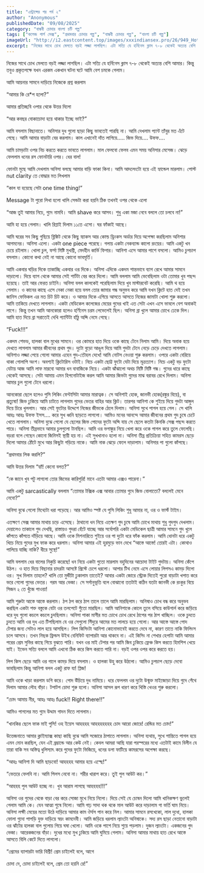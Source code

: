 ```yaml
---
title: "এন্ট্রান্সের পর পর্ব ২"
author: "Anonymous"
publishedDate: "09/08/2025"
category: "বান্ধবী চোদার বাংলা চটি গল্প"
tags: ["কলেজ গার্ল সেক্স", "প্রথমবার চোদার গল্প", "বান্ধবী চোদার গল্প", "বাংলা চটি গল্প"]
imageUrl: "http://i2.eastcontent.top/images/xxxindiansex.pro/26/949_Hot_indian_girl.jpg"
excerpt: "নিজের সাথে চোখ মেলতে বড়ই লজ্জা লাগছিল। এটা সত্যি যে হর্নিনেস ক্লাস ৭-৮ থেকেই অত্যন্ত বেশি আমার। কিন্তু তবুও প্রকৃতপক্ষে যখন এরকম একখান ঘটনা ঘটে আমি বেশ চমকে গেলাম।  আমি আয়নার সামনে দাড়িয়ে নিজেকে প..."
---
```


নিজের সাথে চোখ মেলতে বড়ই লজ্জা লাগছিল। এটা সত্যি যে হর্নিনেস ক্লাস ৭-৮ থেকেই অত্যন্ত বেশি আমার। কিন্তু তবুও প্রকৃতপক্ষে যখন এরকম একখান ঘটনা ঘটে আমি বেশ চমকে গেলাম।

আমি আয়নার সামনে দাড়িয়ে নিজেকে প্রশ্ন করলাম

“আমার কি রে*প হলো?”

আমার প্রতিচ্ছবি ওপার থেকে উত্তর দিলো

“আর কবছর বোকাচোদা হয়ে থাকার ইচ্ছে ভাই?”

আমি বসলাম বিছানাতে। অনিসার দুধ গুলো ছাড়া কিছু ভাবতেই পারছি না। আমি দেখলাম প্যান্ট তাঁবুর মত এঁটে গেছে। আমি আমার বাড়াটা বের করলাম। কাল এখানেই দাঁত লাগিয়ে….. জিভ দিয়ে…. উফফ….

আমি চামড়াটা ওপর নিচ করতে করতে ভাবতে লাগলাম। মাল ফেলবো ফেলব এমন সময় অনিসার মেসেজ। ঝেড়ে ফেললাম ধনের রস ফোনটারি ওপর। ধের বাল!


ফোনটা মুছে আমি দেখলাম অনিসা বলছে আমার বাড়ি ফাকা কিনা। আমি আদলেংটো হয়ে এই হ্যান্ডেল মারলাম। পোস্ট nut clarity তে বোদ্ধার মত লিখলাম

“কাল যা হয়েছে সেটা one time thing!”

Message টা পুরো লিখা হলো খালি সেন্ডটা করা হয়নি ঠিক তখনই ওপর থেকে এলো

“আজ তুই আমার নিচে, গুদে নামবি। আমি shave করে আসব। শুধু একা মজা নেবে বললে তো চলবে না!”

আমি হা হয়ে গেলাম। খালি রিপ্লাই দিলাম ১১তে এসো। ঘর ফাঁকাই আছে।

আমি ঘরের সব কিছু গুছিয়ে ব্লিঙ্কিট থেকে কিছু স্ন্যাকস আর কোল্ড ড্রিংকস অর্ডার দিয়ে অপেক্ষা করছিলাম অনিশার আগমনের। অনিসা এলো। একটা one piece পরেছে। গলায় একটা নেকব্যান্ড কালো রংয়ের। আমি একটু খন চেয়ে রইলাম। খোলা চুল, ফর্সা মিষ্টি মুখশ্রী, মেদহীন কার্ভি ফিগার। আনিশা এসে আমার পাশে বসলো। আমিও চুপচাপ বসলাম। কোনো কথা নেই না আছে কোনো ভাবমূর্তি।


আমি একবার ঘড়ির দিকে তাকাচ্ছি একবার ওর দিকে। অনিসা এদিকে একদম শান্তভাবে ব্যাগ রেখে আমার সামনে দাড়ালো। দিয়ে ব্যাগ থেকে আমার সেই শার্টটা বের করে দিলো। আমি বললাম আমি ভেবেছিলাম ওটা তোমার খুব পছন্দ হয়েছে। তাই আর ফেরত চাইনি। অনিসা বলল কালকেই পরেছিলাম দিয়ে খুব মাস্টারবেট করেছি। আমি থ হয়ে গেলাম। ও কানের কাছে এসে নেকা নেকা হয়ে বলল তোর জামার গন্ধ অনুভব করে আমি যখন ক্লিটে হাত দেই তখন জানিস ফেভিকল এর মত চিট চিট করে। ও আমার দিকে এগিয়ে আসতে আসতে নিজের জামাটা খোলা শুরু করলো। আমি তাকিয়ে দেখতে লাগলাম। একটা মেডিকেল কলেজের মেয়ের গুদের খাই এত সেটা এখন এসে ভাবলে বেশ অবাকই লাগে। কিন্তু তখন আমি আনকোরা হলেও হর্ণিনেস চরম লেভেলেই ছিল। অনিসা ব্রা খুলে আমার চোখে ঢেকে দিল। আমি হাত দিয়ে ব্রা সরাতেই দেখি প্যান্টিটা হাঁঠু অব্দি নেমে গেছে।

“Fuck!!!”

একদম শেভড, হালকা বাল মুখের সামনে। ওর কোমরে হাত দিয়ে ওকে কাছে টেনে নিলাম আমি। দিয়ে অবাক হয়ে দেখতে লাগলাম আমার জীবনের প্রথম গুদ। দুটো বুড়ো আঙুল দিয়ে আমি গুদটা টেনে নেড়ে চেড়ে দেখতে লাগলাম। অনিশাও লজ্জা পেয়ে গেলো আমার এহেন গুদ-তৌহল দেখে! আমি নোটস নেওয়া শুরু করলাম। ওপরে একটা বেরিয়ে থাকা গোলাপি অংশ। অবশ্যই ক্লিটোরিস ওটাই। নিচে একটা ছোট্ট ফুটো যেটা দিয়ে মূত্রত্যাগ। নিচে একটু বড় ফুটো যেটায় আজ আমি লাফ মারবো আমার ধন বাবাজিকে নিয়ে। একটা ঝাঁঝালো অথচ মিষ্টি মিষ্টি গন্ধ। গুদের ধারে কাছে থেকেই আসছে। সেটা আমায় এমন হিপনোটাইজ করল আমি আমার জিভটা গুদের মাঝ বরাবর রেখে দিলাম। অনিসা আমার চুল গুলো টেনে ধরলো।


আনকোরা ছেলে হলেও পুসি লিকিং ফেন্টাসিটা আমার মারাত্বক। সে অনিশাই হোক, জানভী হোক(রঙ্কুর বিয়ে), বা প্রত্যুষা! জিভ ঢুকিয়ে আমি চাটতে লাগলাম গুদের ভেতর বাহির আর ক্লিট। তারপর আনিশা কে শুইয়ে দিয়ে গুদটা আঙ্গুল দিয়ে চিরে খুললাম। আর সেই ফুটোর উদ্দেশে নিজের জীভকে ঠেলে দিলাম। অনিসা সুখে পাগল হয়ে গেল। সে খালি আহঃ আহঃ উফফ ইসস…. করে সুখ ধ্বনি ছাড়তে লাগলো। আমিও মনের আনন্দে আমার জীবনের প্রথম গুদ চুষে চেটে খেতে লাগলাম। অনিসা বুঝে গেলো যে ছেলের জিভ পোদের ফুটো অব্দি যায় সে ছেলে কতটা কিনকি সেক্স পছন্দ করতে পারে। অনিসা তীব্রভাবে আমার চুলগুলো টানছিল। আমি ওর ভগাঙ্কুর নিয়ে খেলা করে ওকে পাগল করে তুলে ফেলেছি। বড়রা বলে গেছেন কোনো জিনিসই স্থায়ী হয় না। এই সুখখানাও হলো না। অনিসা তীব্র প্রতিক্রিয়া সহিত কামরস ছেড়ে দিলো আমার ঠোঁটে মুখে আর কিছুটা গড়িয়ে নাকে। আমি নাক ঝেড়ে ফেলে দাড়ালাম। অনিসার পা গুলো কাঁপছে।


“প্রথমবার লিক করলি?”

আমি উত্তর দিলাম “হ্যাঁ! কেনো বলত?”

“কে জানে খুব পটু লাগলো তোর জিভের কারিগুরি! মানে এতটা আমার এক্সও পারেনা।”

আমি একটু sarcastically বললাম “তোমার টক্সিক এক্স আবার তোমার গুদে জিভ বোলাতো? বললেই মেনে নেবো?”

অনিসা বুঝে গেলো মিথ্যেটা ধরা পড়েছে। আর আমিও স্পষ্ট যে পুসি লিকিং শুধু আমার না, ওর ও ফার্স্ট টাইম।


এতক্ষণে সেক্স আমার মাথায় চড়ে এসেছে। ঠাথানো ধন নিয়ে এতক্ষণ গুদ চুষে আমি চোখে মাথায় শুধু গুদগুদ দেখলাম। দেয়ালেও তাকালে গুদ দেখছি, রাস্তায়ও গুদরা হেঁটে যাচ্ছে আর সর্বোপরি একটা মেডিকেল ছাত্রী আমার সামনে গুদ খুলে কাঁপতে কাঁপতে দাঁড়িয়ে আছে। আমি ওকে মিশনারিতে শুইয়ে ওর পা দুটো ধরে ফাঁক করলাম। আমি ধোনটা ধরে একটু খিচে নিয়ে গুদের মুখ ফাক করে ধরলাম। অনিসা আমার এই হুরমুড়ে ভান দেখে “আস্তে আস্তে! তোরই এটা। কোথাও পালিয়ে যাচ্ছি নাকি? ধীরে সুস্থে!”


আমি বললাম ধের বালের নিকুচি করেছে! ধন নিয়ে একটা গুতো মারলাম বহুদিনের আচোদা টাইট গুদটায়। অনিসা কেঁপে উঠল। ও হাত দিয়ে বিছানার চাদরটা আসষ্টে প্রিস্টে চেপে ধরলো। আপার টিথ নেমে এসে লোয়ার লিপসএ কামড় দিলো ওর। সুখ দিলাম তাহলে? খালি তো মুন্ডীটা ঢুকালাম তাতেই? আবার একটা জোরে স্ট্রোক দিতেই পুরো বাড়াটা খপাত করে ভরে গেলো গুদের ভেতর। গরম আর ভেজা। সে সর্গানুভূতি বলে বোঝানো ততটাই কঠিন যতটা জানভী কে রংকুর বিয়ে সিজন ২ তে খুঁজে পাওয়া!

আমি শুরুটা আস্তে আস্তে করলাম। ঠপ ঠপ করে ঠাপ তালে তালে আমি মারছিলাম। অনিষাও চোখ বন্ধ করে অনুভব করছিল একটা শক্ত বস্তুকে যেটা ওর তলপেটে গুঁতো মারছিল। আমি আনিশাকে কোলে তুলে বসিয়ে কাউগার্ল করে জড়িয়ে ধরে দুধ গুলো কচলে কচলে চুদছিলাম। অনিসা পাকা মাগীর মত চোখে চোখ রেখে ঠাপের পর ঠাপ খাচ্ছিল। ওকে চুদতে চুদতে আমি ওর দুধ এত টিপছিলাম যে ওর সেগুলো সিঁদুরে আমের মত লালচে হয়ে গেলো। আর আস্তে আস্তে পোদ টেপার জন্য সেটাও লাল হয়ে আসছিল। লিপ কিসিংটা আনিশা কোনোভাবেই করতে দেবে না, কারণ তাতে নাকি ফিলিংস চলে আসবে। তখন নিছক ফ্রিন্ডস উইথ বেনিফিট ব্যাপারটা আর থাকবে না। এই কিসিং না শেখার হেপাটা আমি আমার পরের প্রেম সুভির কাছে গিয়ে বুঝতে পারি। যখন ওর মাই টেপার পর আমি জিব ঢুকিয়ে ফ্রেঞ্চ কিস করতে হিমশিপ খেয়ে যাই। ইভেন সত্যি বললে আমি এখনো ঠিক করে কিস করতে পারি না। বড়ই ওপর ওপর করে করতে হয়।


লিপ কিস ছেড়ে আমি ওর গালে কামড় দিয়ে বসলাম। ও হালকা উহু করে উঠলো। আমিও চুপচাপ ছেড়ে দেবো ভাবছিলাম কিন্তু আনিশা বলল একটু রাফ যা! প্লিজ!


আমি ওকে খাড়া করলাম ডগি করে। পোদ উঁচিয়ে দুধ নামিয়ে। ধরে ফেললম ওর দুটো উন্মুক্ত মাইজোড়া দিয়ে গুদে গেঁথে দিলাম আমার লৌহ বাঁড়া। টপাটপ চোদা শুরু হলো। অনিসা আসল রূপ ধারণ করে খিস্তি খেওর শুরু করলো।

“চোদ আমায় নীর, আহঃ আহঃ fuck!! Right there!!”

আমিও পাগলের মত গুদে উদ্দাম গাদন দিতে লাগলাম।

“খানকির ছেলে ফাক মাই পুসি! ওহ ইয়েস আহহহহ আহহহহহহহ চোদ আরো জোরে! রেন্ডির মত চোদ!”

উত্তেজনাতে আমার ক্লাইম্যাক্স কাছা কাছি বুঝে আমি সজোরে ঠাপাতে লাগলাম। অনিসা ব্যথায়, সুখে শান্তিতে পাগল হয়ে এমন মোন করছিল, যেন এই ব্রম্ভান্ডে আর কেউ নেই। কেবল আমরা আছি যারা পরস্পরের মধ্যে এতটাই কামে বিলীন যে তারা বাকি সব অস্তিত্ব ধুলিস্যাৎ করে গুদের ফুটো ভিজিয়ে, ধনের ডগা ফাটিয়ে কামরসের অপেক্ষা করছে।


“আহঃ আনিশা দি আমি ছাড়বো! আহহহহ আমার হয়ে এস্ছে!”

“ভেতরে ফেলবি না। আমি পিলস নেবো না। শরীর খারাপ করে। তুই পুল আউট কর।”

“আহহহ পুল আউট হচ্ছে না। খুব আরাম লাগছে আহহহহ!!!”

অনিসা ওর গুদের থেকে বাড়া বের করে সোজা মুখে নিয়ে নিলো। দিয়ে সেই যে চোষন দিলো আমি খানিকক্ষণ ভুলেই গেলাম আমি কে। যেন আত্মা শুষে নিলো। আমি গাঢ় সাদা থক থকে মাল আউট করে দাড়ালাম গা ভর্তি ঘাম নিয়ে। অনিসা লক্ষী মেয়ের মতো উঠে দাড়িয়ে আমার কাম ঔর্যস পান করে নিল। আমার সামনে রসখেকো, লাল দুধো, হালকা ফোলা গুদো পাপড়ি যুক্ত দাড়িয়ে স্বয়ং কামদেবী। আমি জড়িয়ে ধরলাম ল্যাংটো অনিষাকে। সদ্য রস ছাড়া নেতানো বাড়াটা ওর ঝাঁটের হালকা বাল গুলোয় গিয়ে ঘষা খেলো। আমি ওকে পাশে নিয়ে শুয়ে পড়লাম। দুজন ল্যাংটো। একজনের গুদ ভেজা। আরেকজনের বাঁড়া। দুধের মধ্যে মুখ ঢুকিয়ে আমি ঘুমিয়ে গেলাম। অনিসা আমার মাথায় হাত রেখে আস্তে আসতে বিলি কেটে দিতে লাগলো।


“প্রেমের ব্যাপারটা ভারি বিশ্রী! প্রেম চাইলেই বলে, আগে

চোদা দে, চোদা চাইলেই বলে, প্রেম তো হয়নি রে!”
